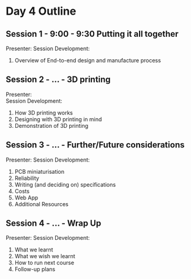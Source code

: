 # Day 4 Outline

## Session 1 - 9:00 - 9:30 Putting it all together
Presenter:
Session Development:
1. Overview of End-to-end design and manufacture process  

## Session 2 - ... - 3D printing
Presenter:  
Session Development:

1. How 3D printing works
2. Designing with 3D printing in mind
3. Demonstration of 3D printing


## Session 3 - ... - Further/Future considerations
Presenter:
Session Development:

1. PCB miniaturisation
2. Reliability
3. Writing (and deciding on) specifications
4. Costs
5. Web App
6. Additional Resources


## Session 4 - ... - Wrap Up
Presenter:
Session Development:

1. What we learnt
2. What we wish we learnt
3. How to run next course
4. Follow-up plans
